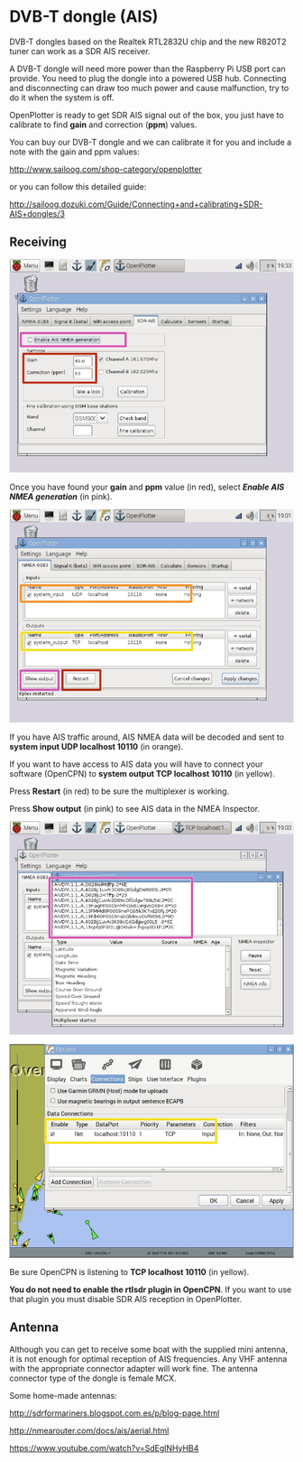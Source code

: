 # DVB-T dongle (AIS)

DVB-T dongles based on the Realtek RTL2832U chip and the new R820T2 tuner can work as a SDR AIS receiver. 

A DVB-T dongle will need more power than the Raspberry Pi USB port can provide. You need to plug the dongle into a powered USB hub. Connecting and disconnecting can draw too much power and cause malfunction, try to do it when the system is off.

OpenPlotter is ready to get SDR AIS signal out of the box, you just have to calibrate to find **gain** and correction (**ppm**) values.

You can buy our DVB-T dongle and we can calibrate it for you and include a note with the gain and ppm values:

http://www.sailoog.com/shop-category/openplotter

or you can follow this detailed guide:

http://sailoog.dozuki.com/Guide/Connecting+and+calibrating+SDR-AIS+dongles/3

## Receiving
![](sdr_ais1.jpeg)

Once you have found your **gain** and **ppm** value (in red), select ***Enable AIS NMEA generation*** (in pink).

![](sdr_ais2.jpeg)

If you have AIS traffic around, AIS NMEA data will be decoded and sent to **system input UDP localhost 10110** (in orange).

If you want to have access to AIS data you will have to connect your software (OpenCPN) to **system output TCP localhost 10110** (in yellow).

Press **Restart** (in red) to be sure the multiplexer is working.

Press **Show output** (in pink) to see AIS data in the NMEA Inspector.

![](sdr_ais3.jpeg)

![](sdr_ais4.jpeg)

Be sure OpenCPN is listening to **TCP localhost 10110** (in yellow).

**You do not need to enable the rtlsdr plugin in OpenCPN**. If you want to use that plugin you must disable SDR AIS reception in OpenPlotter.

## Antenna

Although you can get to receive some boat with the supplied mini antenna, it is not enough for optimal reception of AIS frequencies. Any VHF antenna with the appropriate connector adapter will work fine. The antenna connector type of the dongle is female MCX.

Some home-made antennas:

http://sdrformariners.blogspot.com.es/p/blog-page.html

http://nmearouter.com/docs/ais/aerial.html

https://www.youtube.com/watch?v=SdEglNHyHB4

